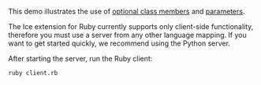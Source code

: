 This demo illustrates the use of [optional class members][1] and
[parameters][2].

The Ice extension for Ruby currently supports only client-side
functionality, therefore you must use a server from any other language
mapping. If you want to get started quickly, we recommend using the
Python server.

After starting the server, run the Ruby client:

```
ruby client.rb
```

[1]: https://doc.zeroc.com/ice/3.7/the-slice-language/optional-data-members
[2]: https://doc.zeroc.com/ice/3.7/language-mappings/ruby-mapping/client-side-slice-to-ruby-mapping/ruby-mapping-for-operations
